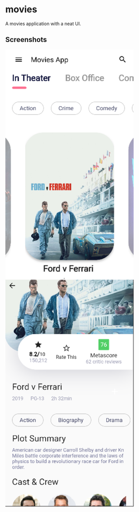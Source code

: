 # movies

A movies application with a neat UI.

## Screenshots

<div>
    <img src="/screenshots/ss1.png" width="400px"</img> 
    <img src="/screenshots/ss2.png" width="400px"</img> 
</div>